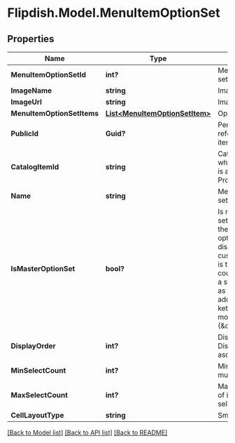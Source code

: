 # Flipdish.Model.MenuItemOptionSet
## Properties

Name | Type | Description | Notes
------------ | ------------- | ------------- | -------------
**MenuItemOptionSetId** | **int?** | Menu item option set identifier | [optional] 
**ImageName** | **string** | Image Name | [optional] 
**ImageUrl** | **string** | Image url | [optional] 
**MenuItemOptionSetItems** | [**List&lt;MenuItemOptionSetItem&gt;**](MenuItemOptionSetItem.md) | Option set items | [optional] 
**PublicId** | **Guid?** | Permanent reference to the item. | [optional] 
**CatalogItemId** | **string** | Catalog item Id when the OptionSet is associated to a Product | [optional] 
**Name** | **string** | Menu item option set name | [optional] 
**IsMasterOptionSet** | **bool?** | Is master option set. This can affect the layout of the options in the menu displayed to the customer. Usually it is true if the option could be considerd a standalone item as opposed to an addition (\&quot;with ketchup\&quot;) or modifier (\&quot;large\&quot;). | [optional] 
**DisplayOrder** | **int?** | Display order. Displayed in ascending order. | [optional] 
**MinSelectCount** | **int?** | Minimum items must be selected | [optional] 
**MaxSelectCount** | **int?** | Maximum number of items can be selected | [optional] 
**CellLayoutType** | **string** | Small | Medium | Large  Affects the layout of the menu. | [optional] 

[[Back to Model list]](../README.md#documentation-for-models) [[Back to API list]](../README.md#documentation-for-api-endpoints) [[Back to README]](../README.md)

